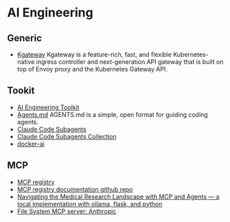 # AI Engineering


## Generic
- [Kgateway](https://kgateway.dev/docs/main/about/overview/)
Kgateway is a feature-rich, fast, and flexible Kubernetes-native ingress controller and next-generation API gateway that is built on top of Envoy proxy and the Kubernetes Gateway API.

## Tookit

- [AI Engineering Toolkit](https://github.com/Sumanth077/ai-engineering-toolkit)
- [Agents.md](https://agents.md/)
  AGENTS.md is a simple, open format for guiding coding agents.
- [Claude Code Subagents](https://docs.anthropic.com/en/docs/claude-code/sub-agents)
- [Claude Code Subagents Collection](https://github.com/wshobson/agents)
- [docker-ai](https://www.docker.com/solutions/docker-ai/)


## MCP
- [MCP registry](https://ai-engineering-trend.medium.com/mcp-registry-preview-launch-a-unified-service-directory-for-ai-development-1f206fac47c7)
- [MCP registry documentation github repo](https://github.com/modelcontextprotocol/registry/tree/main)
- [Navigating the Medical Research Landscape with MCP and Agents — a local implementation with ollama, flask, and python](https://horstherb.medium.com/navigating-the-medical-research-landscape-with-mcp-and-agents-a-local-implementation-with-ollama-b33a0d19bc20)
- [File System MCP server: Anthropic](https://github.com/modelcontextprotocol/servers/tree/HEAD/src/filesystem)
